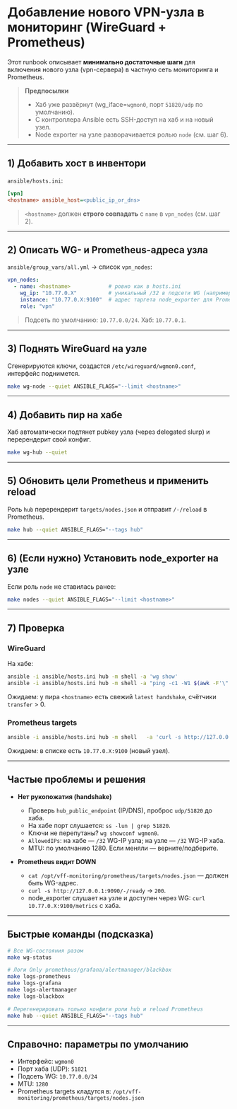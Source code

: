 # Добавление нового VPN-узла в мониторинг (WireGuard + Prometheus)

Этот runbook описывает **минимально достаточные шаги** для включения нового узла (vpn-сервера) в частную сеть мониторинга и Prometheus.

> **Предпосылки**
> - Хаб уже развёрнут (wg_iface=`wgmon0`, порт `51820/udp` по умолчанию).
> - С контроллера Ansible есть SSH-доступ на хаб и на новый узел.
> - Node exporter на узле разворачивается ролью `node` (см. шаг 6).

---

## 1) Добавить хост в инвентори

`ansible/hosts.ini`:
```ini
[vpn]
<hostname> ansible_host=<public_ip_or_dns>
```

> `<hostname>` должен **строго совпадать** с `name` в `vpn_nodes` (см. шаг 2).

---

## 2) Описать WG- и Prometheus-адреса узла

`ansible/group_vars/all.yml` → список `vpn_nodes`:
```yaml
vpn_nodes:
  - name: <hostname>            # ровно как в hosts.ini
    wg_ip: "10.77.0.X"          # уникальный /32 в подсети WG (например 10.77.0.13)
    instance: "10.77.0.X:9100"  # адрес таргета node_exporter для Prometheus
    role: "vpn"
```

> Подсеть по умолчанию: `10.77.0.0/24`. Хаб: `10.77.0.1`.

---

## 3) Поднять WireGuard на узле

Сгенерируются ключи, создастся `/etc/wireguard/wgmon0.conf`, интерфейс поднимется.
```bash
make wg-node --quiet ANSIBLE_FLAGS="--limit <hostname>"
```

---

## 4) Добавить пир на хабе

Хаб автоматически подтянет pubkey узла (через delegated slurp) и перерендерит свой конфиг.
```bash
make wg-hub --quiet
```

---

## 5) Обновить цели Prometheus и применить reload

Роль `hub` перерендерит `targets/nodes.json` и отправит `/-/reload` в Prometheus.
```bash
make hub --quiet ANSIBLE_FLAGS="--tags hub"
```

---

## 6) (Если нужно) Установить node_exporter на узле

Если роль `node` не ставилась ранее:
```bash
make nodes --quiet ANSIBLE_FLAGS="--limit <hostname>"
```

---

## 7) Проверка

### WireGuard
На хабе:
```bash
ansible -i ansible/hosts.ini hub -m shell -a 'wg show'
ansible -i ansible/hosts.ini hub -m shell -a "ping -c1 -W1 $(awk -F'\"' '/\"name\": \"<hostname>\"/{f=1} f&&/wg_ip/{print $4; exit}' ansible/group_vars/all.yml)"
```

Ожидаем: у пира `<hostname>` есть свежий `latest handshake`, счётчики `transfer` > 0.

### Prometheus targets
```bash
ansible -i ansible/hosts.ini hub -m shell   -a 'curl -s http://127.0.0.1:9090/api/v1/targets?state=active | jq -r ".data.activeTargets[].labels.instance" | sort'
```
Ожидаем: в списке есть `10.77.0.X:9100` (новый узел).

---

## Частые проблемы и решения

- **Нет рукопожатия (handshake)**  
  - Проверь `hub_public_endpoint` (IP/DNS), проброс `udp/51820` до хаба.
  - На хабе порт слушается: `ss -lun | grep 51820`.
  - Ключи не перепутаны? `wg showconf wgmon0`.
  - `AllowedIPs`: на хабе — `/32` WG-IP узла; на узле — `/32` WG-IP хаба.
  - MTU: по умолчанию 1280. Если меняли — верните/подберите.

- **Prometheus видит DOWN**  
  - `cat /opt/vff-monitoring/prometheus/targets/nodes.json` — должен быть WG-адрес.
  - `curl -s http://127.0.0.1:9090/-/ready` → `200`.
  - node_exporter слушает на узле и доступен через WG: `curl 10.77.0.X:9100/metrics` с хаба.

---

## Быстрые команды (подсказка)

```bash
# Все WG-состояния разом
make wg-status

# Логи Only prometheus/grafana/alertmanager/blackbox
make logs-prometheus
make logs-grafana
make logs-alertmanager
make logs-blackbox

# Перегенерировать только конфиги роли hub и reload Prometheus
make hub --quiet ANSIBLE_FLAGS="--tags hub"
```

---

## Справочно: параметры по умолчанию

- Интерфейс: `wgmon0`
- Порт хаба (UDP): `51821`
- Подсеть WG: `10.77.0.0/24`
- MTU: `1280`
- Prometheus targets кладутся в: `/opt/vff-monitoring/prometheus/targets/nodes.json`
